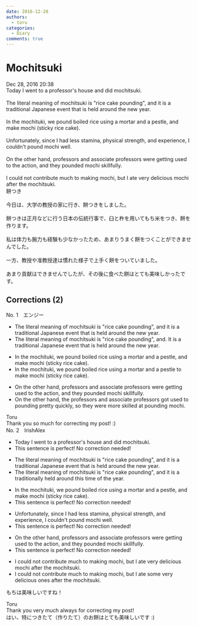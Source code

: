 ```yaml
---
date: 2016-12-28
authors:
  - toru
categories:
  - Diary
comments: true
---
```


# Mochitsuki
<div class="date">Dec 28, 2016 20:38</div>
<div id="post"><div id="body_show_ori">
Today I went to a professor's house and did mochitsuki.<br/><br/>The literal meaning of mochitsuki is "rice cake pounding", and it is a traditional Japanese event that is held around the new year.<br/><br/>In the mochituki, we pound boiled rice using a mortar and a pestle, and make mochi (sticky rice cake). <br/><br/>Unfortunately, since I had less stamina, physical strength, and experience, I couldn't pound mochi well.<br/><br/>On the other hand, professors and associate professors were getting used to the action, and they pounded mochi skillfully.<br/><br/>I could not contribute much to making mochi, but I ate very delicious mochi after the mochitsuki.
</div></div>

<!-- more -->

<div id="post_ja"><div id="body_show_mo">
餅つき<br/><br/>今日は、大学の教授の家に行き、餅つきをしました。<br/><br/>餅つきは正月などに行う日本の伝統行事で、臼と杵を用いてもち米をつき、餅を作ります。<br/><br/>私は体力も腕力も経験も少なかったため、あまりうまく餅をつくことができませんでした。<br/><br/>一方、教授や准教授達は慣れた様子で上手く餅をついていました。<br/><br/>あまり貢献はできませんでしたが、その後に食べた餅はとても美味しかったです。
</div></div>

## Corrections (2)
<div id="block"><div class="first_name"> No. 1　<span class="just_name">エンジー</span></div><div id="block2">
<ul class="correction_field">
<li class="incorrect">The literal meaning of mochitsuki is "rice cake pounding", and it is a traditional Japanese event that is held around the new year.</li>
<li class="corrected correct">
The literal meaning of mochitsuki is "rice cake pounding"<span class="sline">, and</span>. <span class="f_blue">It</span> is a traditional Japanese event that is held around the new year.
</li>
</ul>
<ul class="correction_field">
<li class="incorrect">In the mochituki, we pound boiled rice using a mortar and a pestle, and make mochi (sticky rice cake).</li>
<li class="corrected correct">
In the mochituki, we pound boiled rice using a mortar and a pestle <span class="f_blue">to</span> make mochi (sticky rice cake).
</li>
</ul>
<ul class="correction_field">
<li class="incorrect">On the other hand, professors and associate professors were getting used to the action, and they pounded mochi skillfully.</li>
<li class="corrected correct">
On the other hand, <span class="f_blue">the</span> professors and associate professors <span class="f_blue">got used to pounding pretty quickly</span>, <span class="f_blue">so</span> they <span class="f_blue">were more skilled at pounding</span> mochi.
</li>
</ul>
</div><div class="name"><span class="just_name">Toru</span><br>
Thank you so much for correcting my post! :)
</div>
</div>
<div id="block"><div class="first_name"> No. 2　<span class="just_name">IrishAlex</span></div><div id="block2">
<ul class="correction_field">
<li class="incorrect">Today I went to a professor's house and did mochitsuki.</li>
<li class="corrected perfect">This sentence is perfect! No correction needed!</li>
</ul>
<ul class="correction_field">
<li class="incorrect">The literal meaning of mochitsuki is "rice cake pounding", and it is a traditional Japanese event that is held around the new year.</li>
<li class="corrected correct">
The literal meaning of mochitsuki is "rice cake pounding", and it is a traditional<span class="f_blue">ly held </span>around th<span class="f_blue">is time of th</span>e year.
</li>
</ul>
<ul class="correction_field">
<li class="incorrect">In the mochituki, we pound boiled rice using a mortar and a pestle, and make mochi (sticky rice cake).</li>
<li class="corrected perfect">This sentence is perfect! No correction needed!</li>
</ul>
<ul class="correction_field">
<li class="incorrect">Unfortunately, since I had less stamina, physical strength, and experience, I couldn't pound mochi well.</li>
<li class="corrected perfect">This sentence is perfect! No correction needed!</li>
</ul>
<ul class="correction_field">
<li class="incorrect">On the other hand, professors and associate professors were getting used to the action, and they pounded mochi skillfully.</li>
<li class="corrected perfect">This sentence is perfect! No correction needed!</li>
</ul>
<ul class="correction_field">
<li class="incorrect">I could not contribute much to making mochi, but I ate very delicious mochi after the mochitsuki.</li>
<li class="corrected correct">
I could not contribute much to making mochi, but I ate <span class="f_blue">some </span>very delicious <span class="f_blue">ones </span>after the mochitsuki.
</li>
</ul>
<p class="comment_small">
 もちは美味しいですね！
</p>

</div><div class="name"><span class="just_name">Toru</span><br>
Thank you very much always for correcting my post!<br/>はい、特につきたて（作りたて）のお餅はとても美味しいです :)
</div>
</div>
